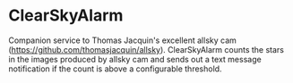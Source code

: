 # ClearSkyAlarm
Companion service to Thomas Jacquin's excellent allsky cam (https://github.com/thomasjacquin/allsky). ClearSkyAlarm counts the stars in the images produced by allsky cam and sends out a text message notification if the count is above a configurable threshold. 
